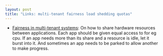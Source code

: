 ```yaml
---
layout: post
title: "Links: multi-tenant fairness load shedding quotas"
---
```


* [Fairness in multi-tenant systems](https://aws.amazon.com/builders-library/fairness-in-multi-tenant-systems/): On how to share hardware resources between applications. Each app should be given equal access to for eg cpu. If an app needs more than its share and a resource is idle, let it burst into it. And sometimes an app needs to be parked to allow another to make progress.